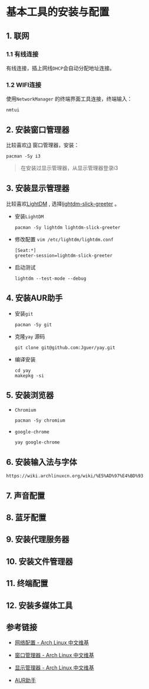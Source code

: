 # 基本工具的安装与配置

## 1. 联网

### 1.1 有线连接

有线连接，插上网线`DHCP`会自动分配地址连接。

### 1.2 WIFI连接

使用`NetworkManager` 的终端界面工具连接，终端输入：

```shell
nmtui
```

## 2. 安装窗口管理器

比较喜欢[i3](https://wiki.archlinuxcn.org/wiki/I3) 窗口管理器，安装：

```shell
pacman -Sy i3
```

> 在安装过显示管理器，从显示管理器登录i3

## 3. 安装显示管理器

比较喜欢[LightDM](https://wiki.archlinuxcn.org/wiki/LightDM) , 选择[lightdm-slick-greeter](https://archlinux.org/packages/?name=lightdm-slick-greeter) 。

- 安装`LightDM` 
  
  ```shell
  pacman -Sy lightdm lightdm-slick-greeter 
  ```

- 修改配置 `vim /etc/lightdm/lightdm.conf`
  
  ```context
  [Seat:*]
  greeter-session=lightdm-slick-greeter
  ```

- 启动测试
  
  ```
  lightdm --test-mode --debug
  ```

## 4. 安装AUR助手

- 安装`git` 
  
  ```shell
  pacman -Sy git
  ```

- 克隆`yay` 源码
  
  ```shell
  git clone git@github.com:Jguer/yay.git
  ```

- 编译安装
  
  ```shell
  cd yay
  makepkg -si
  ```

## 5. 安装浏览器

- `Chromium`
  
  ```shell
  pacman -Sy chromium
  ```

- `google-chrome`
  
  ```shell
  yay google-chrome
  ```

## 6. 安装输入法与字体

```context
https://wiki.archlinuxcn.org/wiki/%E5%AD%97%E4%BD%93
```



## 7. 声音配置

## 8. 蓝牙配置

## 9. 安装代理服务器

## 10. 安装文件管理器

## 11. 终端配置

## 12. 安装多媒体工具

## 参考链接

- [网络配置 - Arch Linux 中文维基](https://wiki.archlinuxcn.org/wiki/%E7%BD%91%E7%BB%9C%E9%85%8D%E7%BD%AE#DHCP)

- [窗口管理器 - Arch Linux 中文维基](https://wiki.archlinuxcn.org/wiki/%E7%AA%97%E5%8F%A3%E7%AE%A1%E7%90%86%E5%99%A8)

- [显示管理器 - Arch Linux 中文维基](https://wiki.archlinuxcn.org/wiki/%E6%98%BE%E7%A4%BA%E7%AE%A1%E7%90%86%E5%99%A8)

- [AUR助手](https://wiki.archlinuxcn.org/wiki/AUR_%E5%8A%A9%E6%89%8B)
